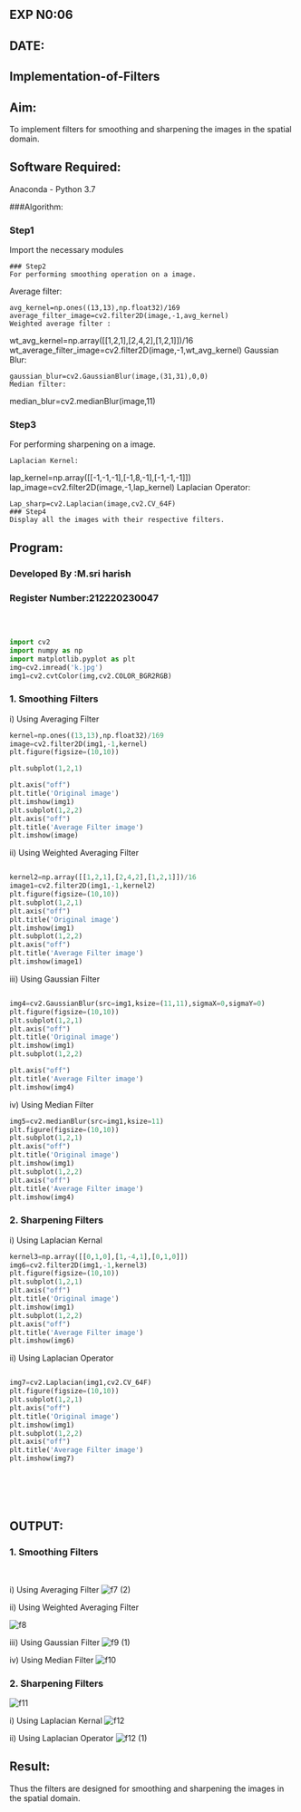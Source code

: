 ## EXP N0:06
## DATE:

## Implementation-of-Filters
## Aim:
To implement filters for smoothing and sharpening the images in the spatial domain.

## Software Required:
Anaconda - Python 3.7

###Algorithm:
### Step1
Import the necessary modules
```
### Step2
For performing smoothing operation on a image.
```
Average filter:
```
avg_kernel=np.ones((13,13),np.float32)/169
average_filter_image=cv2.filter2D(image,-1,avg_kernel)
Weighted average filter :
```
wt_avg_kernel=np.array([[1,2,1],[2,4,2],[1,2,1]])/16
wt_average_filter_image=cv2.filter2D(image,-1,wt_avg_kernel)
Gaussian Blur:
```
gaussian_blur=cv2.GaussianBlur(image,(31,31),0,0)
Median filter:
```
median_blur=cv2.medianBlur(image,11)
### Step3
For performing sharpening on a image.
```
Laplacian Kernel:
```
lap_kernel=np.array([[-1,-1,-1],[-1,8,-1],[-1,-1,-1]])
lap_image=cv2.filter2D(image,-1,lap_kernel)
Laplacian Operator:
```
Lap_sharp=cv2.Laplacian(image,cv2.CV_64F)
### Step4
Display all the images with their respective filters.
```
## Program:
### Developed By   :M.sri harish
### Register Number:212220230047
</br>

```python

import cv2
import numpy as np
import matplotlib.pyplot as plt
img=cv2.imread('k.jpg')
img1=cv2.cvtColor(img,cv2.COLOR_BGR2RGB)

```
### 1. Smoothing Filters

i) Using Averaging Filter
```Python
kernel=np.ones((13,13),np.float32)/169
image=cv2.filter2D(img1,-1,kernel)
plt.figure(figsize=(10,10))

plt.subplot(1,2,1)

plt.axis("off")
plt.title('Original image')
plt.imshow(img1)
plt.subplot(1,2,2)
plt.axis("off")
plt.title('Average Filter image')
plt.imshow(image)

```
ii) Using Weighted Averaging Filter
```Python

kernel2=np.array([[1,2,1],[2,4,2],[1,2,1]])/16
image1=cv2.filter2D(img1,-1,kernel2)
plt.figure(figsize=(10,10))
plt.subplot(1,2,1)
plt.axis("off")
plt.title('Original image')
plt.imshow(img1)
plt.subplot(1,2,2)
plt.axis("off")
plt.title('Average Filter image')
plt.imshow(image1)

```
iii) Using Gaussian Filter
```Python

img4=cv2.GaussianBlur(src=img1,ksize=(11,11),sigmaX=0,sigmaY=0)
plt.figure(figsize=(10,10))
plt.subplot(1,2,1)
plt.axis("off")
plt.title('Original image')
plt.imshow(img1)
plt.subplot(1,2,2)

plt.axis("off")
plt.title('Average Filter image')
plt.imshow(img4)
```

iv) Using Median Filter
```Python
img5=cv2.medianBlur(src=img1,ksize=11)
plt.figure(figsize=(10,10))
plt.subplot(1,2,1)
plt.axis("off")
plt.title('Original image')
plt.imshow(img1)
plt.subplot(1,2,2)
plt.axis("off")
plt.title('Average Filter image')
plt.imshow(img4)

```

### 2. Sharpening Filters
i) Using Laplacian Kernal
```Python
kernel3=np.array([[0,1,0],[1,-4,1],[0,1,0]])
img6=cv2.filter2D(img1,-1,kernel3)
plt.figure(figsize=(10,10))
plt.subplot(1,2,1)
plt.axis("off")
plt.title('Original image')
plt.imshow(img1)
plt.subplot(1,2,2)
plt.axis("off")
plt.title('Average Filter image')
plt.imshow(img6)

```
ii) Using Laplacian Operator
```Python

img7=cv2.Laplacian(img1,cv2.CV_64F)
plt.figure(figsize=(10,10))
plt.subplot(1,2,1)
plt.axis("off")
plt.title('Original image')
plt.imshow(img1)
plt.subplot(1,2,2)
plt.axis("off")
plt.title('Average Filter image')
plt.imshow(img7)







```

## OUTPUT:
### 1. Smoothing Filters
</br>

i) Using Averaging Filter
![f7 (2)](https://user-images.githubusercontent.com/75241366/167802299-9cb5e945-1afe-44f5-849f-74d7b5e5344c.jpg)

ii) Using Weighted Averaging Filter

![f8](https://user-images.githubusercontent.com/75241366/167802381-1bbbf283-29b9-4d9f-a902-db27151f3189.jpg)

iii) Using Gaussian Filter
![f9 (1)](https://user-images.githubusercontent.com/75241366/167802474-38a232ff-96b3-409b-92a2-e77aab0333c0.jpg)


iv) Using Median Filter
![f10](https://user-images.githubusercontent.com/75241366/167802629-c3a61da2-aa8b-4333-8af3-001dd9e39bbf.jpg)


### 2. Sharpening Filters
![f11](https://user-images.githubusercontent.com/75241366/167802988-10b6cc20-3b1c-4c59-8f32-3ca2e2004ca0.jpg)


i) Using Laplacian Kernal
![f12](https://user-images.githubusercontent.com/75241366/167803074-749c376d-b229-4a1f-9273-a90ad82b1643.jpg)


ii) Using Laplacian Operator
![f12 (1)](https://user-images.githubusercontent.com/75241366/167803164-6405e54a-e2fb-49df-8c56-e5c62b9dc3ee.jpg)

## Result:
Thus the filters are designed for smoothing and sharpening the images in the spatial domain.
